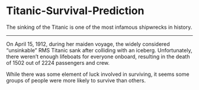# Titanic-Survival-Prediction

The sinking of the Titanic is one of the most infamous shipwrecks in history.

<hr/>

On April 15, 1912, during her maiden voyage, the widely considered “unsinkable” RMS Titanic sank after colliding with an iceberg. Unfortunately, there weren’t enough lifeboats for everyone onboard, resulting in the death of 1502 out of 2224 passengers and crew.


While there was some element of luck involved in surviving, it seems some groups of people were more likely to survive than others.
